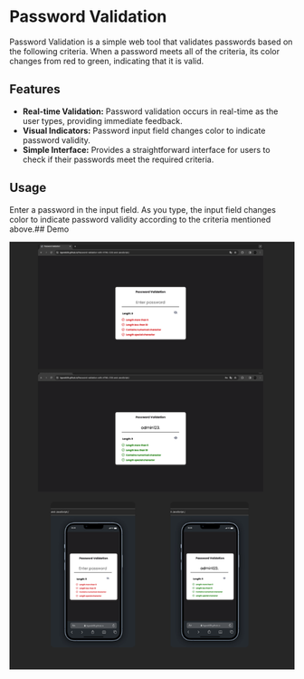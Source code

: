 # Password Validation

Password Validation is a simple web tool that validates passwords based on the following criteria. When a password meets all of the criteria, its color changes from red to green, indicating that it is valid.

## Features

- **Real-time Validation:** Password validation occurs in real-time as the user types, providing immediate feedback.
- **Visual Indicators:** Password input field changes color to indicate password validity.
- **Simple Interface:** Provides a straightforward interface for users to check if their passwords meet the required criteria.

## Usage

Enter a password in the input field. As you type, the input field changes color to indicate password validity according to the criteria mentioned above.## Demo

![Password Validation Image](https://github.com/BGWEB08/README.md-IMAGES/blob/main/JavaScript%20Trials/Password%20Validation/passwordvalidation-img.png?raw=true)
